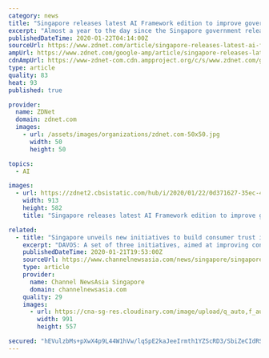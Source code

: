 ```yaml
---
category: news
title: "Singapore releases latest AI Framework edition to improve governance and trust"
excerpt: "Almost a year to the day since the Singapore government released its first edition of the Model AI Governance Framework, a second edition has been announced at the 2020 World Economic Forum (WEF), aimed at improving consumer trust on the use and governance of artificial intelligence (AI). The updated version [PDF] of the Model AI Governance ..."
publishedDateTime: 2020-01-22T04:14:00Z
sourceUrl: https://www.zdnet.com/article/singapore-releases-latest-ai-framework-edition-to-improve-governance-and-trust/
ampUrl: https://www.zdnet.com/google-amp/article/singapore-releases-latest-ai-framework-edition-to-improve-governance-and-trust/
cdnAmpUrl: https://www-zdnet-com.cdn.ampproject.org/c/s/www.zdnet.com/google-amp/article/singapore-releases-latest-ai-framework-edition-to-improve-governance-and-trust/
type: article
quality: 83
heat: 93
published: true

provider:
  name: ZDNet
  domain: zdnet.com
  images:
    - url: /assets/images/organizations/zdnet.com-50x50.jpg
      width: 50
      height: 50

topics:
  - AI

images:
  - url: https://zdnet2.cbsistatic.com/hub/i/2020/01/22/0d371627-35ec-44a9-83fe-7238305ce185/singapore-model-ai-governance-framework-second-edition-compendium-of-use-cases-pdf1.png
    width: 913
    height: 582
    title: "Singapore releases latest AI Framework edition to improve governance and trust"

related:
  - title: "Singapore unveils new initiatives to build consumer trust in artificial intelligence at WEF"
    excerpt: "DAVOS: A set of three initiatives, aimed at improving consumer trust on the use and governance of artificial intelligence (AI), were announced by Singapore at the World Economic Forum (WEF) annual meeting on Tuesday (Jan 21). They are an Implementation and Self-Assessment Guide for Organisations (ISAGO), a compendium of use cases and a ..."
    publishedDateTime: 2020-01-21T19:53:00Z
    sourceUrl: https://www.channelnewsasia.com/news/singapore/singapore-unveils-new-initiatives-to-build-consumer-trust-in-12297508
    type: article
    provider:
      name: Channel NewsAsia Singapore
      domain: channelnewsasia.com
    quality: 29
    images:
      - url: https://cna-sg-res.cloudinary.com/image/upload/q_auto,f_auto/image/12297974/16x9/991/557/4fd24a3fa3f7c9c634809ce55e60b357/Ev/s-iswaran-in-davos-2020.jpg
        width: 991
        height: 557

secured: "hEVulzbMs+pXwX4p9L44W1hVw/lqSpE2kaJeeIrmth1YZScRD3/SbiZeCIdRS4iKFBNuu0g63WRWtj2Mx7LfRihR1ym4K4qWwuasoh6LMbPHpTuceqYYQrA6DjkydPUAmVHPE7XF9y6eSpTlE0+LbDIg/ueQGWj9yze9bwNS9T+YC3+fbnx+gyddPo+uctvqIGrRvLA9SvDOj1iRPxUdqwLwyhCeaFHsM5CuwuB8KeTKjpD2SN5QdoNpdGp56x8YRktBb0zr+vWq7tEp5tchVXWZGSEWuZIsIIEBMgGitwjnWJMM8gM/y/Dc+XFscYojzQVi+qVwirD7GqbNIeGkoewn7R3cZRFGy6x67oyxLyQ5Y0YUKs2OLr7QoXqocgWHlnQslC3xEQQA5rhLAiA7rCbONjcstsj9OHrzpSUG+se7iGoTqo9RFbZnCU1RN/pXzQ0DlKcEwMnPrA1EBYpUuQ==;ReYQ5N/5MmlUZrglQzeSnA=="
---
```


